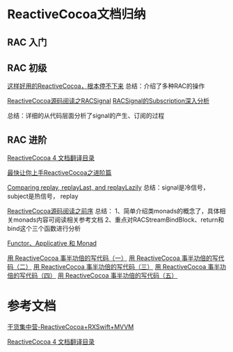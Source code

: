 # ReactiveCocoa文档归纳

## RAC 入门

## RAC 初级
[这样好用的ReactiveCocoa，根本停不下来](http://ios.jobbole.com/82356/)
总结：介绍了多种RAC的操作

[ReactiveCocoa源码阅读之RACSignal](http://www.jianshu.com/p/d5e4dc7e592e)
[RACSignal的Subscription深入分析](http://tech.meituan.com/RACSignalSubscription.html)

总结：详细的从代码层面分析了signal的产生、订阅的过程

## RAC 进阶

[ReactiveCocoa 4 文档翻译目录](http://www.jianshu.com/p/fccba7be1ca1)

[最快让你上手ReactiveCocoa之进阶篇](http://www.jianshu.com/p/e10e5ca413b7)

[Comparing replay, replayLast, and replayLazily](https://spin.atomicobject.com/2014/06/29/replay-replaylast-replaylazily/)
总结：signal是冷信号，subject是热信号，
replay

[ReactiveCocoa源码阅读之前序](http://www.jianshu.com/p/baeebca1f6f4)
总结：
1、简单介绍类monads的概念了，具体相关monads内容可阅读相关参考文档
2、重点对RACStreamBindBlock、return和bind这个三个函数进行分析

[Functor、Applicative 和 Monad](http://blog.leichunfeng.com/blog/2015/11/08/functor-applicative-and-monad/)

[用 ReactiveCocoa 事半功倍的写代码（一）](http://fengjian0106.github.io/2016/04/17/The-Power-Of-Composition-In-FRP-Part-1/)
[用 ReactiveCocoa 事半功倍的写代码（二）](http://fengjian0106.github.io/2016/04/26/The-Power-Of-Composition-In-FRP-Part-2/)
[用 ReactiveCocoa 事半功倍的写代码（三）](http://fengjian0106.github.io/2016/04/28/The-Power-Of-Composition-In-FRP-Part-3/)
[用 ReactiveCocoa 事半功倍的写代码（四）](http://fengjian0106.github.io/2016/05/03/The-Power-Of-Composition-In-FRP-Part-4/)
[用 ReactiveCocoa 事半功倍的写代码（五）](http://fengjian0106.github.io/2016/07/25/The-Power-Of-Composition-In-FRP-Part-5/)

[](http://www.cocoachina.com/swift/20160726/17195.html)

# 参考文档
[干货集中营-ReactiveCocoa+RXSwift+MVVM](http://valiantcat.com/2016/07/25/%E5%B9%B2%E8%B4%A7%E9%9B%86%E4%B8%AD%E8%90%A5-ReactiveCocoa+RXSwift+MVVM/)

[ReactiveCocoa 4 文档翻译目录](http://www.jianshu.com/p/fccba7be1ca1)

